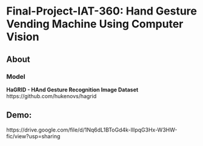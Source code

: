 # Final-Project-IAT-360: Hand Gesture Vending Machine Using Computer Vision 

<h2>About</h2>
<h3>Model</h3>
<strong>HaGRID - HAnd Gesture Recognition Image Dataset</strong>
https://github.com/hukenovs/hagrid

<h2>Demo:</h2>
https://drive.google.com/file/d/1Nq6dL1BToGd4k-IIlpqG3Hx-W3HW-fic/view?usp=sharing